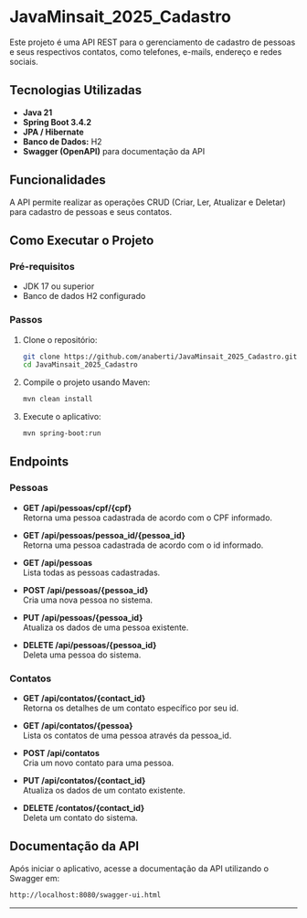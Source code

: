 # JavaMinsait_2025_Cadastro

Este projeto é uma API REST para o gerenciamento de cadastro de pessoas e seus respectivos contatos, como telefones, e-mails, endereço e redes sociais.

## Tecnologias Utilizadas

- **Java 21**
- **Spring Boot 3.4.2**
- **JPA / Hibernate**
- **Banco de Dados:** H2
- **Swagger (OpenAPI)** para documentação da API

## Funcionalidades

A API permite realizar as operações CRUD (Criar, Ler, Atualizar e Deletar) para cadastro de pessoas e seus contatos.

## Como Executar o Projeto

### Pré-requisitos

- JDK 17 ou superior
- Banco de dados H2 configurado

### Passos

1. Clone o repositório:
   ```bash
   git clone https://github.com/anaberti/JavaMinsait_2025_Cadastro.git
   cd JavaMinsait_2025_Cadastro
   ```

2. Compile o projeto usando Maven:
   ```bash
   mvn clean install
   ```

3. Execute o aplicativo:
   ```bash
   mvn spring-boot:run
   ```

## Endpoints

### Pessoas

- **GET /api/pessoas/cpf/{cpf}**  
  Retorna uma pessoa cadastrada de acordo com o CPF informado.

- **GET /api/pessoas/pessoa_id/{pessoa_id}**  
  Retorna uma pessoa cadastrada de acordo com o id informado.

- **GET /api/pessoas**  
  Lista todas as pessoas cadastradas.

- **POST /api/pessoas/{pessoa_id}**  
  Cria uma nova pessoa no sistema.

- **PUT /api/pessoas/{pessoa_id}**  
  Atualiza os dados de uma pessoa existente.

- **DELETE /api/pessoas/{pessoa_id}**  
  Deleta uma pessoa do sistema.

### Contatos

- **GET /api/contatos/{contact_id}**  
  Retorna os detalhes de um contato específico por seu id.

- **GET /api/contatos/{pessoa}**  
  Lista os contatos de uma pessoa através da pessoa_id.

- **POST /api/contatos**  
  Cria um novo contato para uma pessoa.

- **PUT /api/contatos/{contact_id}**  
  Atualiza os dados de um contato existente.

- **DELETE /contatos/{contact_id}**  
  Deleta um contato do sistema.


## Documentação da API

Após iniciar o aplicativo, acesse a documentação da API utilizando o Swagger em:

```bash
http://localhost:8080/swagger-ui.html
```


---
